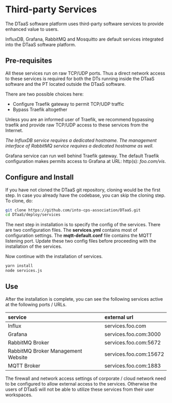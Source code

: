 # Third-party Services

The DTaaS software platform uses third-party software services
to provide enhanced value to users.

InfluxDB, Grafana, RabbitMQ and Mosquitto are default services
integrated into the DTaaS software platform.

## Pre-requisites

All these services run on raw TCP/UDP ports. Thus a direct network
access to these services is required for both the DTs running inside
the DTaaS software and the PT located outside the DTaaS software.

There are two possible choices here:

* Configure Traefik gateway to permit TCP/UDP traffic
* Bypass Traefik altogether

Unless you are an informed user of Traefik, we recommend bypassing traefik
and provide raw TCP/UDP access to these services from the Internet.

_The InfluxDB service requires a dedicated hostname. The management
interface of RabbitMQ service requires a dedicated hostname as well._

Grafana service can run well behind Traefik gateway. The default Traefik
configuration makes permits access to Grafana at URL: http(s): _foo.com/vis_.

## Configure and Install

If you have not cloned the DTaaS git repository, cloning would be
the first step.
In case you already have the codebase, you can skip the cloning step.
To clone, do:

```bash
git clone https://github.com/into-cps-association/DTaaS.git
cd DTaaS/deploy/services
```

The next step in installation is to specify the config of the services.
There are two configuration files. The __services.yml__ contains most
of configuration settings. The __mqtt-default.conf__ file contains
the MQTT listening port. Update these two config files before proceeding
with the installation of the services.

Now continue with the installation of services.

```bash
yarn install
node services.js
```

## Use

After the installation is complete, you can see the following services active
at the following ports / URLs.

| service | external url |
|:---|:---|
| Influx | services.foo.com |
| Grafana | services.foo.com:3000 |
| RabbitMQ Broker | services.foo.com:5672 |
| RabbitMQ Broker Management Website | services.foo.com:15672 |
| MQTT Broker | services.foo.com:1883 |

The firewall and network access settings of corporate / cloud network need to be
configured to allow external access to the services. Otherwise the users of DTaaS
will not be able to utilize these services from their user workspaces.
